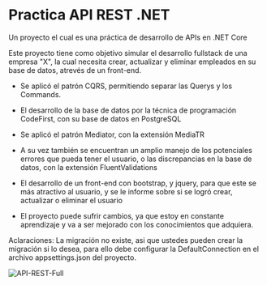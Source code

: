 # Practica API REST .NET
 Un proyecto el cual es una práctica de desarrollo de APIs en .NET Core

 Este proyecto tiene como objetivo simular el desarrollo fullstack de una empresa "X",
 la cual necesita crear, actualizar y eliminar empleados en su base de datos, atrevés de un front-end.

 - Se aplicó el patrón CQRS, permitiendo separar las Querys y los Commands.
 - El desarrollo de la base de datos por la técnica de programación CodeFirst, con su base de datos en PostgreSQL
 - Se aplicó el patrón Mediator, con la extensión MediaTR
 - A su vez también se encuentran un amplio manejo de los potenciales errores que pueda tener el usuario,
   o las discrepancias en la base de datos, con la extensión FluentValidations
 - El desarrollo de un front-end con bootstrap, y jquery, para que este se más atractivo al usuario, y se le informe
   sobre si se logró crear, actualizar o eliminar el usuario

- El proyecto puede sufrir cambios, ya que estoy en constante aprendizaje y va a ser mejorado con los conocimientos que adquiera. 

 Aclaraciones: La migración no existe, asi que ustedes pueden crear la migración si lo desea,
		para ello debe configurar la DefaultConnection en el archivo appsettings.json del proyecto.


![API-REST-Full](https://github.com/Gr1ll0/Practica-API-REST-.NET/assets/111154509/639ad4d1-36e8-4aae-9e9e-329ac68e3ea4)
